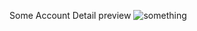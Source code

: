Some Account Detail preview
![something](https://github.com/kzaww/bookstore-adminSide-/assets/109736451/ff0486b8-d359-41fd-adff-8948cd0fc7d4)
